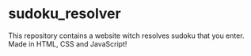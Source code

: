 # sudoku_resolver
This repository contains a website witch resolves sudoku that you enter. Made in HTML, CSS and JavaScript!
